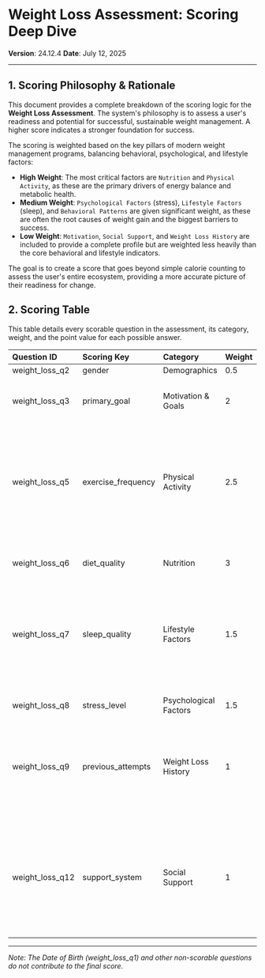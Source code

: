 # Weight Loss Assessment: Scoring Deep Dive

**Version**: 24.12.4
**Date**: July 12, 2025

---

## 1. Scoring Philosophy & Rationale

This document provides a complete breakdown of the scoring logic for the **Weight Loss Assessment**. The system's philosophy is to assess a user's readiness and potential for successful, sustainable weight management. A higher score indicates a stronger foundation for success.

The scoring is weighted based on the key pillars of modern weight management programs, balancing behavioral, psychological, and lifestyle factors:

*   **High Weight**: The most critical factors are `Nutrition` and `Physical Activity`, as these are the primary drivers of energy balance and metabolic health.
*   **Medium Weight**: `Psychological Factors` (stress), `Lifestyle Factors` (sleep), and `Behavioral Patterns` are given significant weight, as these are often the root causes of weight gain and the biggest barriers to success.
*   **Low Weight**: `Motivation`, `Social Support`, and `Weight Loss History` are included to provide a complete profile but are weighted less heavily than the core behavioral and lifestyle indicators.

The goal is to create a score that goes beyond simple calorie counting to assess the user's entire ecosystem, providing a more accurate picture of their readiness for change.

## 2. Scoring Table

This table details every scorable question in the assessment, its category, weight, and the point value for each possible answer.

| Question ID | Scoring Key | Category | Weight | Answer | Answer ID | Points |
| :--- | :--- | :--- | :--- | :--- | :--- | :--- |
| weight_loss_q2 | gender | Demographics | 0.5 | Male | `male` | 5 |
| | | | | Female | `female` | 5 |
| weight_loss_q3 | primary_goal | Motivation & Goals | 2 | Lose 10-20 lbs | `lose_10` | 8 |
| | | | | Lose 20-50 lbs | `lose_30` | 7 |
| | | | | Lose 50+ lbs | `lose_50` | 6 |
| | | | | Maintain current weight | `maintain` | 9 |
| weight_loss_q5 | exercise_frequency| Physical Activity | 2.5 | Never | `never` | 1 |
| | | | | 1-2 times/week | `rarely` | 3 |
| | | | | 3-4 times/week | `often` | 8 |
| | | | | 5+ times/week | `daily` | 9 |
| weight_loss_q6 | diet_quality | Nutrition | 3 | Mostly Unhealthy | `unhealthy` | 2 |
| | | | | Generally Balanced | `balanced` | 6 |
| | | | | Very Healthy | `healthy` | 8 |
| | | | | Strict Diet | `strict` | 7 |
| weight_loss_q7 | sleep_quality | Lifestyle Factors | 1.5 | Less than 5 hours | `less_5` | 3 |
| | | | | 5-6 hours | `5_6` | 5 |
| | | | | 7-8 hours | `7_8` | 9 |
| | | | | More than 8 hours | `more_8` | 8 |
| weight_loss_q8 | stress_level | Psychological Factors | 1.5 | Low | `low` | 9 |
| | | | | Moderate | `moderate` | 7 |
| | | | | High | `high` | 4 |
| | | | | Very High | `very_high` | 2 |
| weight_loss_q9 | previous_attempts | Weight Loss History | 1 | Never had lasting success | `no_success` | 3 |
| | | | | Some success, but gained it back | `some_success` | 4 |
| | | | | Good success, maintained for a while | `good_success` | 6 |
| | | | | This is my first serious attempt | `first_time` | 7 |
| weight_loss_q12 | support_system | Social Support | 1 | I'm on my own | `none` | 3 |
| | | | | Partner/Spouse | `partner` | 7 |
| | | | | Family and Friends | `family` | 8 |
| | | | | Professional | `professional` | 9 |

---
*Note: The Date of Birth (weight_loss_q1) and other non-scorable questions do not contribute to the final score.* 